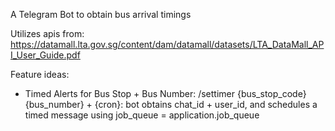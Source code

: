 A Telegram Bot to obtain bus arrival timings

Utilizes apis from:
https://datamall.lta.gov.sg/content/dam/datamall/datasets/LTA_DataMall_API_User_Guide.pdf

Feature ideas:
- Timed Alerts for Bus Stop + Bus Number: /settimer {bus_stop_code} {bus_number} + {cron}: bot obtains chat_id + user_id, and schedules a timed message using job_queue = application.job_queue
